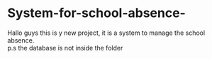 # System-for-school-absence-
Hallo guys this is y new project, it is a system to manage the school absence.  
p.s the database is not inside the folder
